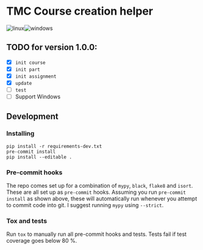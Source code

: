 # TMC Course creation helper
![linux](https://github.com/ljleppan/tmc-course/actions/workflows/linux.yml/badge.svg?event=push)![windows](https://github.com/ljleppan/tmc-course/actions/workflows/windows.yml/badge.svg?event=push)

## TODO for version 1.0.0:
- [x] `init course`
- [x] `init part`
- [x] `init assignment`
- [x] `update`
- [ ] `test`
- [ ] Support Windows

## Development
### Installing
```
pip install -r requirements-dev.txt
pre-commit install
pip install --editable .
```

### Pre-commit hooks
The repo comes set up for a combination of `mypy`, `black`, `flake8` and `isort`. These are all set up as `pre-commit` hooks. Assuming you run `pre-commit install` as shown above, these will automatically run whenever you attempt to commit code into git. I suggest running `mypy` using `--strict`.

### Tox and tests
Run `tox` to manually run all pre-commit hooks and tests. Tests fail if test coverage goes below 80 %.
